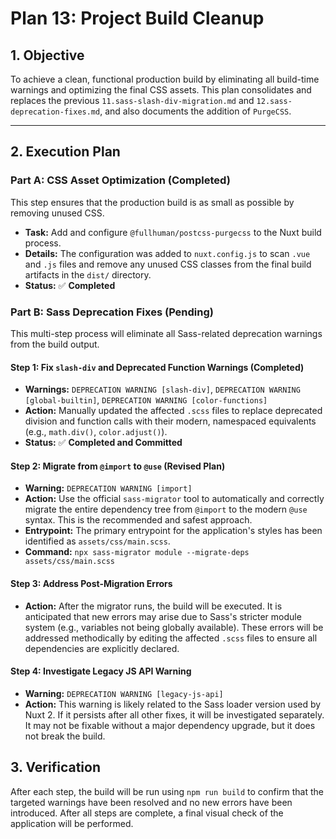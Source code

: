 # Plan 13: Project Build Cleanup

## 1. Objective

To achieve a clean, functional production build by eliminating all build-time warnings and optimizing the final CSS assets. This plan consolidates and replaces the previous `11.sass-slash-div-migration.md` and `12.sass-deprecation-fixes.md`, and also documents the addition of `PurgeCSS`.

---

## 2. Execution Plan

### Part A: CSS Asset Optimization (Completed)

This step ensures that the production build is as small as possible by removing unused CSS.

-   **Task:** Add and configure `@fullhuman/postcss-purgecss` to the Nuxt build process.
-   **Details:** The configuration was added to `nuxt.config.js` to scan `.vue` and `.js` files and remove any unused CSS classes from the final build artifacts in the `dist/` directory.
-   **Status:** ✅ **Completed**

### Part B: Sass Deprecation Fixes (Pending)

This multi-step process will eliminate all Sass-related deprecation warnings from the build output.

#### Step 1: Fix `slash-div` and Deprecated Function Warnings (Completed)

-   **Warnings:** `DEPRECATION WARNING [slash-div]`, `DEPRECATION WARNING [global-builtin]`, `DEPRECATION WARNING [color-functions]`
-   **Action:** Manually updated the affected `.scss` files to replace deprecated division and function calls with their modern, namespaced equivalents (e.g., `math.div()`, `color.adjust()`).
-   **Status:** ✅ **Completed and Committed**

#### Step 2: Migrate from `@import` to `@use` (Revised Plan)

-   **Warning:** `DEPRECATION WARNING [import]`
-   **Action:** Use the official `sass-migrator` tool to automatically and correctly migrate the entire dependency tree from `@import` to the modern `@use` syntax. This is the recommended and safest approach.
-   **Entrypoint:** The primary entrypoint for the application's styles has been identified as `assets/css/main.scss`.
-   **Command:** `npx sass-migrator module --migrate-deps assets/css/main.scss`

#### Step 3: Address Post-Migration Errors

-   **Action:** After the migrator runs, the build will be executed. It is anticipated that new errors may arise due to Sass's stricter module system (e.g., variables not being globally available). These errors will be addressed methodically by editing the affected `.scss` files to ensure all dependencies are explicitly declared.

#### Step 4: Investigate Legacy JS API Warning

-   **Warning:** `DEPRECATION WARNING [legacy-js-api]`
-   **Action:** This warning is likely related to the Sass loader version used by Nuxt 2. If it persists after all other fixes, it will be investigated separately. It may not be fixable without a major dependency upgrade, but it does not break the build.

## 3. Verification

After each step, the build will be run using `npm run build` to confirm that the targeted warnings have been resolved and no new errors have been introduced. After all steps are complete, a final visual check of the application will be performed.

